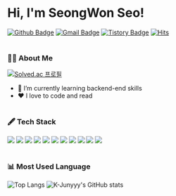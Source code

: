 
# Hi, I'm SeongWon Seo!
[![Github Badge](https://img.shields.io/badge/-zsa332-grey?style=flat&logo=github&logoColor=white&link=https://github.com/zsa332/)](https://www.github.com/zsa332/) 
[![Gmail Badge](https://img.shields.io/badge/-zsa332@gmail.com-c14438?style=flat&logo=Gmail&logoColor=white&link=mailto:zsa332@gmail.com)](mailto:zsa332@gmail.com) 
[![Tistory Badge](https://img.shields.io/badge/-Blog-000000?style=flat&logo=Tistory&logoColor=white&link=https://hover032.tistory.com/)](https://hover032.tistory.com/) 
[![Hits](https://hits.seeyoufarm.com/api/count/incr/badge.svg?url=https%3A%2F%2Fgithub.com%2Fzsa332&count_bg=%2379C83D&title_bg=%23555555&icon=&icon_color=%23E7E7E7&title=hits&edge_flat=false)](https://hits.seeyoufarm.com)
<br/><br/>

### 💁‍♂️ About Me 
[![Solved.ac 프로필](http://mazassumnida.wtf/api/v2/generate_badge?boj=zsa332)](https://www.acmicpc.net/user/zsa332)
- 🌱 I’m currently learning backend-end skills
- ❤️ I love to code and read
<br/><br/>

### 🖋 Tech Stack 
<img src="https://img.shields.io/badge/JAVA-007396?style=for-the-badge&logo=java&logoColor=white"> <img src="https://img.shields.io/badge/Spring-6DB33F?style=for-the-badge&logo=Spring&logoColor=white"> <img src="https://img.shields.io/badge/springboot-6DB33F?style=for-the-badge&logo=springboot&logoColor=white">
<img src="https://img.shields.io/badge/mysql-4479A1?style=for-the-badge&logo=mysql&logoColor=white"> <img src="https://img.shields.io/badge/postgresql-4169E1?style=for-the-badge&logo=postgresql&logoColor=white">
<img src="https://img.shields.io/badge/javascript-F7DF1E?style=for-the-badge&logo=javascript&logoColor=black"> <img src="https://img.shields.io/badge/html-E34F26?style=for-the-badge&logo=html5&logoColor=white"> <img src="https://img.shields.io/badge/css-1572B6?style=for-the-badge&logo=css3&logoColor=white">
<img src="https://img.shields.io/badge/docker-2496ED?style=for-the-badge&logo=docker&logoColor=white"> <img src="https://img.shields.io/badge/github-181717?style=for-the-badge&logo=github&logoColor=white"> <img src="https://img.shields.io/badge/postman-FF6C37?style=for-the-badge&logo=postman&logoColor=white"> 
<br/><br/> 

### 📊 Most Used Language
![Top Langs](https://github-readme-stats.vercel.app/api/top-langs/?username=zsa332&layout=compact&theme=dark) 
![K-Junyyy's GitHub stats](https://github-readme-stats.vercel.app/api?username=zsa332&show_icons=true&theme=dark)
